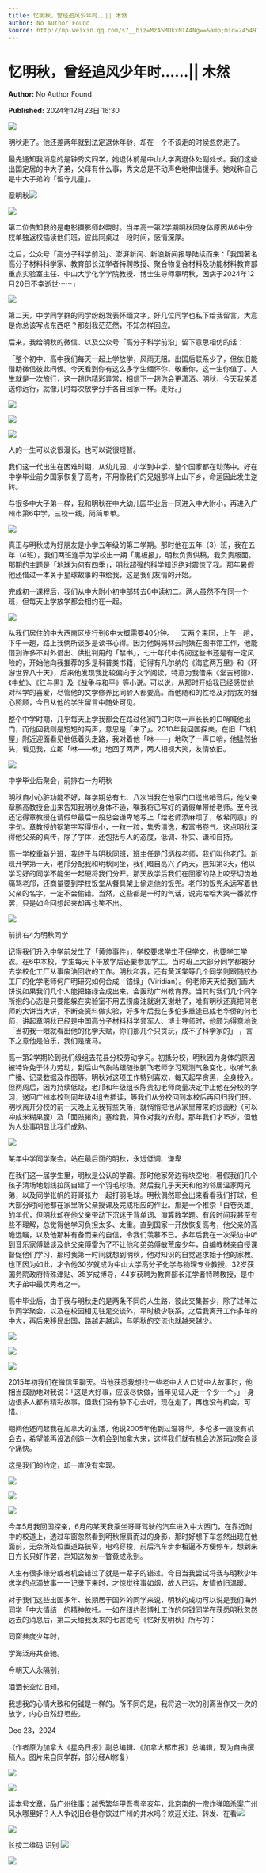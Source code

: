 ```yaml
---
title: 忆明秋，曾经追风少年时……|| 木然
author: No Author Found
source: http://mp.weixin.qq.com/s?__biz=MzA5MDkxNTA4Ng==&amp;mid=2454916427&amp;idx=1&amp;sn=e7f51f6ad96016c4c5390e3cadd9312a&amp;chksm=87a3c52ab0d44c3c0d71d8e378ce64557cd110e3451de6707959e0828b00f3e8d14bee9dfc59&poc_token=HJ_Do2ejHyO-wNZGG8Q1S8FdPgy1YBBEob-nUEme
---
```


# 忆明秋，曾经追风少年时……|| 木然

**Author:** No Author Found

**Published:** 2024年12月23日 16:30

![](https://mmbiz.qpic.cn/mmbiz_jpg/PJWG74pLsMayvR1AyLpp1OwsWXJhmAMu6hEnyJ4hyVxh2jeFxNGwngJfdXCj1cuXFPwvvJjPH1NhDydQF15CRA/640?wx_fmt=jpeg)

明秋走了。他还差两年就到法定退休年龄，却在一个不该走的时侯忽然走了。

最先通知我消息的是钟秀文同学，她退休前是中山大学离退休处副处长。我们这些出国定居的中大子弟，父母有什么事，秀文总是不动声色地伸出援手。她戏称自己是中大子弟的「留守儿童」。

章明秋![](https://mmbiz.qpic.cn/mmbiz_jpg/PJWG74pLsMbichjqyAZRGms5khzxkkHr0geHh2T8uDzWQNO21oOnFoBecZLc7TxH1ckJJHE3jqFZWZvsj3XIJ6A/640?from=appmsg)

![](https://mmbiz.qpic.cn/mmbiz_png/bL2iaicTYdZn7xzxia26YkFQXxhBhs4AiaibpFxjLg25s3xXepFiclPBeEQSxshcdGlO3icTPUsFjfxXLXCtQVa7Mxl8A/640?wx_fmt=png&from=appmsg)



第二位告知我的是电影摄影师赵晓时。当年高一第2学期明秋因身体原因从6中分校单独返校插读他们班，彼此同桌过一段时间，感情深厚。

之后，公众号「高分子科学前沿」、澎湃新闻、新浪新闻报导陆续而来：「我国著名高分子材料科学家、教育部长江学者特聘教授、聚合物复合材料及功能材料教育部重点实验室主任、中山大学化学学院教授、博士生导师章明秋，因病于2024年12月20日不幸逝世⋯⋯」

![](https://mmbiz.qpic.cn/mmbiz_png/PJWG74pLsMbichjqyAZRGms5khzxkkHr0TDH01tt7D9L3cZiczeLd8sxEJT38zeuibuNwnpvibibVRfr6gMtrN6qsOw/640?from=appmsg)

第二天，中学同学群的同学纷纷发表怀缅文字，好几位同学也私下给我留言，大意是你总该写点东西吧？那刻我茫茫然，不知怎样回应。

后来，我给明秋的微信、以及公众号「高分子科学前沿」留下意思相仿的话：

「整个初中、高中我们每天一起上学放学，风雨无阻。出国后联系少了，但依旧能借助微信彼此问候。今天看到你有这么多学生缅怀你、敬重你，这一生你值了。人生就是一次旅行，这一趟你精彩异常，相信下一趟你会更潇洒。明秋，今天我笑着送你远行，就像儿时每次放学分手各自回家一样。走好。」

![](https://mmbiz.qpic.cn/mmbiz_png/bL2iaicTYdZn7sloHocCzRkZaFcYXnjhL0s6Sqrysvp1MQAFGdaTnncAJUcXqpVKeoC9drlpFIad93ianniaCKuFnw/640?wx_fmt=png&from=appmsg)

![](https://mmbiz.qpic.cn/mmbiz_png/PJWG74pLsMbichjqyAZRGms5khzxkkHr0sPNwv2ZdXzP3I4Q94zz7FkHAfjib1JDyO6TAaibgstfnibrg4D3QgsiaNA/640?from=appmsg)



![](https://mmbiz.qpic.cn/mmbiz_jpg/Ljib4So7yuWjVsaTygX5CCGxuYZaPeibrpfOOGAjXfTkTp3AIPeXv08iayGTH94Xcmvk4RJxs9NNSc2vzCoCiaXOSQ/640?wx_fmt=jpeg)



人的一生可以说很漫长，也可以说很短暂。

我们这一代出生在困难时期，从幼儿园、小学到中学，整个国家都在动荡中。好在中学毕业前夕国家恢复了高考，不用像我们的兄姐那样上山下乡，命运因此发生逆转。

与很多中大子弟一样，我和明秋在中大幼儿园毕业后一同进入中大附小，再进入广州市第6中学，三校一线，简简单单。

![](https://mmbiz.qpic.cn/mmbiz_jpg/PJWG74pLsMbichjqyAZRGms5khzxkkHr0rhKAl75s8lQCmBXgIIFDWHwgaMSwvOqQVPkPWAX3Qv2L0dBdU5BTicg/640?from=appmsg)



真正与明秋成为好朋友是小学五年级的第二学期。那时他在五年（3）班，我在五年（4班），我们两班连手为学校出一期「黑板报」，明秋负责供稿，我负责版面。那期的主题是「地球为何有四季」，明秋超强的科学知识绝对震惊了我。那年暑假他还借过一本关于星球故事的书给我，这是我们友情的开始。

完成初一课程后，我们从中大附小初中部转去6中读初二。两人虽然不在同一个班，但每天上学放学都会相约在一起。

![](https://mmbiz.qpic.cn/mmbiz_jpg/PJWG74pLsMbichjqyAZRGms5khzxkkHr0LAicbzibWrxojeVusrOK9lOnbel5ib4z6QVY6OztActKHU0NmVY98lEjg/640?from=appmsg)



从我们居住的中大西南区步行到6中大概需要40分钟。一天两个来回，上午一趟，下午一趟，路上我俩所谈多是读书心得。因为他妈妈林云阿姨在图书馆工作，他能借到许多不对外借出、供批判用的「禁书」，七十年代中传阅这些书还是有一定风险的，开始他向我推荐的多是科普类书籍，记得有凡尔纳的《海底两万里》和《环游世界八十天》，后来他发现我比较偏向于文学阅读，特意为我借来《堂吉柯德》、《牛虻》、《红与黑》及《战争与和平》等小说。可以说，从那时开始我已经感觉他对科学的喜爱，尽管他的文学修养比同龄人都要高。而他随和的性格及对朋友的细心照顾，今日从他的学生留言中随处可见。

整个中学时期，几乎每天上学我都会在路过他家门口时吹一声长长的口哨喊他出门，而他回我则是短短的两声，意思是「来了」。2010年我回国探亲，在旧「飞机屋」附近迎面看见他低着头走路，我对着他「咻——」地吹了一声口哨，他猛然抬头，看见我，立即「咻——咻」地回了两声，两人相视大笑，友情依旧。

![](https://mmbiz.qpic.cn/mmbiz_jpg/PJWG74pLsMbichjqyAZRGms5khzxkkHr0QIr3ywVWNbNvzrAflkwQjicrZCMpIYFswhI6SZ6PWr820awOsz9nDxg/640?from=appmsg)



中学毕业后聚会，前排右一为明秋

明秋自小心脏功能不好，每学期总有七、八次当我在他家门口送出哨音后，他父亲章鹏高教授会出来告知我明秋身体不适，嘱我将已写好的请假单带给老师。至今我还记得章教授在请假单最后一段总会谦卑地写上「给老师添麻烦了，敬希同意」的字句。章教授的钢笔字写得很小，一粒一粒，隽秀清逸，极富书卷气。这点明秋深得他父亲的真传，除了字体，还包括与人的态度，低调、朴实、谦和自持。

高一学校重新分班，我终于与明秋同班，班主任是邝炳权老师，我们叫他老邝。新班开学第一天，老邝分配我和明秋同坐，我们暗自高兴了两天，岂知第3天，他以学习好的同学不能坐一起硬将我们分开。那天放学后我们在回家的路上咬牙切齿地痛骂老邝，还商量要到学校饭堂从餐具架上偷走他的饭兜。老邝的饭兜永远写着他父亲的名字，一定不会偷错。当然，这些都是一时的气话，说完哈哈大笑一番就作罢，只是如今回想起来却再也笑不出。

![](https://mmbiz.qpic.cn/mmbiz_jpg/PJWG74pLsMbichjqyAZRGms5khzxkkHr03WzaIcUgtzKfGUawSyItuo1Qfs2JOkdaXibGlEBwoypjQMuucIFXicKA/640?from=appmsg)



前排右4为明秋同学

记得我们升入中学前发生了「黄帅事件」，学校要求学生不但学文，也要学工学农。在6中本校，学生每天下午放学后还要参加学工。当时班上大部分同学都被分去学校化工厂从事废油回收的工作。明秋和我，还有黄沃棠等几个同学则跟随校办工厂的化学老师何广明研究如何合成「铬绿」（Viridian）。何老师天天给我们画大饼说如果我们几个人能把铬绿合成出来，会轰动广州教育界。当其时我们几个同学所抱的心态是只要能躲在实验室不用去捞废油就谢天谢地了，唯有明秋还真把何老师的大饼当大饼，不断查资料做实验，好多年后我在多伦多重逢已成老华侨的何老师，讲起章明秋已经是中国高分子材料科学领军人、博士导师时，他颇为得意地说「当初我一眼就看出他的化学天赋，你们那几个只贪玩，成不了科学家的」
，言下之意他是伯乐，我们是废马。

高一第2学期轮到我们级组去花县分校劳动学习。初抵分校，明秋因为身体的原因被特许免于体力劳动，到后山气象站跟随张鹏飞老师学习观测气象变化，收听气象广播、记录数据及作图等。明秋对这项工作特别喜欢，每天起早贪黑，全身投入。但两周后，因为持续低烧，老邝和年级组长陈贵初老师商量决定中止他在分校的学习，送回广州本校到同年级4组去插读，等我们从分校回到本校后再回归我们班。明秋离开分校的前一天晚上见我有些失落，就悄悄把他从家里带来的炒面粉（可以冲成米糊果腹）及「面豉猪肉」塞给我，算作对我的安慰。那年我们才15岁，但他为人处事明显比我们成熟。

![](https://mmbiz.qpic.cn/mmbiz_jpg/PJWG74pLsMbichjqyAZRGms5khzxkkHr0ZUUAWBRfbgef9UVfSK6IRDl3SktWM5WeLM2KiaKM53wsXvdhZ3NQDGw/640?from=appmsg)



某年中学同学聚会。站在最后面的明秋，永远低调、谦卑

在我们这一届学生里，明秋是公认的学霸。那时他家旁边有块空地，暑假我们几个孩子清场地划线拉网自建了一个羽毛球场。然后我几乎天天和他的邻居温家两兄弟，以及同学张帆的哥哥张力一起打羽毛球。明秋偶然耶会出来看看我们打球，但大部分时间他都在家里听父亲授课及完成相应的作业。那是一个推崇「白卷英雄」的年代，但明秋却在他父亲带动下沉迷于背单词、演算数学题。有段时间我甚至有些不理解，总觉得他学习负担太多、太重。直到国家一开放恢复高考，他父亲的高瞻远瞩，以及他那种有备而来的自信，令我们羡慕不已。多年后我在一次采访中听到音乐家傅聪谈及他父亲傅雷为了不让他和弟弟傅敏荒废少年，自编教材亲自授课督促他们学习，那时我第一时间就想到明秋，他对知识的自觉追求始于他的家教。也正因为如此，才令他30岁就成为中山大学高分子化学与物理专业教授、32岁获国务院政府特殊津贴、35岁成博导，44岁获聘为教育部长江学者特聘教授，是中大子弟中最优秀者之一。

高中毕业后，由于我与明秋走的是两条不同的人生路，彼此交集甚少，除了过年过节同学聚会，以及在校园相见驻足交谈外，平时极少联系。之后我离开工作多年的中大，再后来移民出国，路越走越远，与明秋的交流也就越来越少。

![](https://mmbiz.qpic.cn/mmbiz_png/bL2iaicTYdZn7sloHocCzRkZaFcYXnjhL0s6Sqrysvp1MQAFGdaTnncAJUcXqpVKeoC9drlpFIad93ianniaCKuFnw/640?wx_fmt=png&from=appmsg)

![](https://mmbiz.qpic.cn/mmbiz_jpg/PJWG74pLsMbichjqyAZRGms5khzxkkHr0dMApoDq5hd3Uy7EZJiaBnmiaV7Ts8X7JRPtibXcZcVpSuRX2Vaiap3kH5Q/640?from=appmsg)



![](https://mmbiz.qpic.cn/mmbiz_jpg/Ljib4So7yuWjVsaTygX5CCGxuYZaPeibrpfOOGAjXfTkTp3AIPeXv08iayGTH94Xcmvk4RJxs9NNSc2vzCoCiaXOSQ/640?wx_fmt=jpeg)



2015年初我们在微信里聊天。当他获悉我想找一些老中大人口述中大故事时，他相当鼓励地对我说：「这是大好事，应该尽快做，当年见证人走一个少一个。」「身边很多人都有精彩故事，但我们没有静下心去听，现在走了，再也没有机会，可惜。」

期间他还问起我在加拿大的生活，他说2005年他到过温哥华。多伦多一直没有机会去，希望能再设法创造一次机会到加拿大来，这样我们就有机会边游玩边聚会谈个痛快。

这是我们的约定，却一直没有实现。

![](https://mmbiz.qpic.cn/mmbiz_png/bL2iaicTYdZn7sloHocCzRkZaFcYXnjhL0s6Sqrysvp1MQAFGdaTnncAJUcXqpVKeoC9drlpFIad93ianniaCKuFnw/640?wx_fmt=png&from=appmsg)

![](https://mmbiz.qpic.cn/mmbiz_jpg/PJWG74pLsMbichjqyAZRGms5khzxkkHr0ywSfMdxqQJoChh9u3OZQIVytuGNl5nSs1gU7d69v1CJnRaxPFzhYpA/640?from=appmsg)



![](https://mmbiz.qpic.cn/mmbiz_jpg/Ljib4So7yuWjVsaTygX5CCGxuYZaPeibrpfOOGAjXfTkTp3AIPeXv08iayGTH94Xcmvk4RJxs9NNSc2vzCoCiaXOSQ/640?wx_fmt=jpeg)



今年5月我回国探亲，6月的某天我乘坐哥哥驾驶的汽车进入中大西门，在靠近附中的校道上，透过车窗忽然看到明秋擦肩而过的身影，那时好想下车忽然出现在他面前，无奈所处位置道路狭窄，电鸡穿梭，前后汽车步步相逼不方便停车，想到来日方长只好作罢，岂知这匆匆一瞥竟成永别。

人生有很多缘分或者机会错过了就是一辈子的错过。今日当我尝试将我与明秋少年求学的点滴故事一一记录下来时，才惊觉往事如烟，故人已远，友情依旧温暖。

对于我们这些出国多年、长期居于国外的同学来说，明秋的成功可以说是我们海外同学「中大情结」的精神依托。一如在纽约彭博社工作的何钺同学在获悉明秋忽然远去的消息后，第二天给我发来的七言绝句《忆好友明秋》所写的：

同窗共度少年时，

学海泛舟共奋驰。

今朝天人永隔别，

泪洒长空忆旧知。

我想我的心情大致和何钺是一样的。所不同的是，我将这一次的别离当作又一次的放学，内心自然舒坦些。

Dec 23，2024

（作者原为加拿大《星岛日报》副总编辑、《加拿大都市报》总编辑，现为自由撰稿人。图片来自同学群，部分经AI修复）

![](https://mmbiz.qpic.cn/mmbiz_jpg/PJWG74pLsMbichjqyAZRGms5khzxkkHr0c6ttqrSAmx58xjK4kUIgGSWJeTcuY7hEqiaoeO7qNuvrm4HU5ZyxIMA/640?from=appmsg)

![](https://mmbiz.qpic.cn/mmbiz_png/bL2iaicTYdZn79HNGr2R1VicMTMujEqPbhtCe2licU7ABjg973sPaL2V4aicmibJUYdLRuUHkpyxDous6fz2HHBR8caw/640?wx_fmt=png)



读本号文章，品广州往事：越秀繁华甲吾粤辛亥年，北京南的一宗炸弹暗杀案广州风水哪里好？人人争说旧仓巷你饮过广州的井水吗？欢迎关注、转发、在看![](https://mmbiz.qpic.cn/mmbiz_gif/PJWG74pLsMayvR1AyLpp1OwsWXJhmAMusfs1pQabdPdhBk4997RJ6orCd8NJIkE6QtgAQLO9aEydzZrVqqk7ew/640?wx_fmt=gif&wxfrom=5&wx_lazy=1&tp=webp)

![](https://mmbiz.qpic.cn/mmbiz_gif/PJWG74pLsMY4kze1RswORlwIruFfBicEYeomLV8Tjs3AO8zO5OIk2usXQ2wZOicfrAxou4MXF2OLDPUcfQiafn3SA/640?wx_fmt=gif&wxfrom=5&wx_lazy=1&tp=webp)

长按二维码 识别 ![](https://mmbiz.qpic.cn/mmbiz_gif/fgnkxfGnnkS1Lbic0T0Bgibp0J1vhQJ7rCaUWCiccY1he4tZib7iaUCqhy7pzH0y3u4FVQN7whcwrajK9jicg3BgjF1Q/640?wx_fmt=gif&wxfrom=5&wx_lazy=1&tp=webp)

![](https://mmbiz.qpic.cn/mmbiz_jpg/PJWG74pLsMaozLudXOzRblBbJLge0Cicrs08tBnq19cGoN0iacXkFnwOiaiaricDicxGzQZsSSZJMHYB9G7FUAlqCzvw/640?wx_fmt=other&wxfrom=5&wx_lazy=1&wx_co=1&tp=webp)



